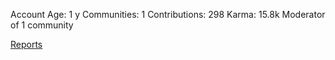Account Age: 1 y
Communities: 1
Contributions: 298
Karma: 15.8k
Moderator of 1 community

[Reports](/Reporters/godlys575)
